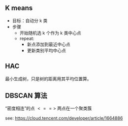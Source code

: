 ## K means

- 目标：自动分 k 类
- 步骤
    - 开始随机选 k 个作为 k 类中心点
    - repeat:
        - 新点添加到最近中心点
        - 更新类别平均中心点

## HAC

最小生成树，只是树的距离用其平均位置算。

## DBSCAN 算法

“密度相连”的点 $<==>$ 两点在一个聚类簇

see: https://cloud.tencent.com/developer/article/1664886
